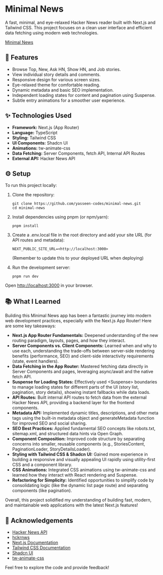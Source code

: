 # **Minimal News**

A fast, minimal, and eye-relaxed Hacker News reader built with Next.js and Tailwind CSS. This project focuses on a clean user interface and efficient data fetching using modern web technologies.

[Minimal News]()

## **🚀 Features**

- Browse Top, New, Ask HN, Show HN, and Job stories.
- View individual story details and comments.
- Responsive design for various screen sizes.
- Eye-relaxed theme for comfortable reading.
- Dynamic metadata and basic SEO implementation.
- Independent loading states for content and pagination using Suspense.
- Subtle entry animations for a smoother user experience.

## **✨ Technologies Used**

- **Framework:** Next.js (App Router)
- **Language:** TypeScript
- **Styling:** Tailwind CSS
- **UI Components:** Shadcn UI
- **Animations:** tw-animate-css
- **Data Fetching:** Server Components, fetch API, Internal API Routes
- **External API:** Hacker News API

## **⚙️ Setup**

To run this project locally:

1. Clone the repository:

   ```terminal
   git clone https://github.com/yasseen-codes/minimal-news.git
   cd minimal-news
   ```

2. Install dependencies using pnpm (or npm/yarn):

   ```terminal
   pnpm install
   ```

3. Create a .env.local file in the root directory and add your site URL (for API routes and metadata):

   ```env
   NEXT_PUBLIC_SITE_URL=<http://localhost:3000>
   ```

   (Remember to update this to your deployed URL when deploying)

4. Run the development server:

   ```terminal
   pnpm run dev
   ```

Open [http://localhost:3000](http://localhost:3000) in your browser.

## **📚 What I Learned**

Building this Minimal News app has been a fantastic journey into modern web development practices, especially with the Next.js App Router\! Here are some key takeaways:

- **Next.js App Router Fundamentals:** Deepened understanding of the new routing paradigm, layouts, pages, and how they interact.
- **Server Components vs. Client Components:** Learned when and why to use each, understanding the trade-offs between server-side rendering benefits (performance, SEO) and client-side interactivity requirements (state, event handlers).
- **Data Fetching in the App Router:** Mastered fetching data directly in Server Components and pages, leveraging async/await and the native fetch API.
- **Suspense for Loading States:** Effectively used \<Suspense\> boundaries to manage loading states for different parts of the UI (story list, pagination, story details), showing instant fallbacks while data loads.
- **API Routes:** Built internal API routes to fetch data from the external Hacker News API, providing a backend layer for the frontend components.
- **Metadata API:** Implemented dynamic titles, descriptions, and other meta tags using the built-in metadata object and generateMetadata function for improved SEO and social sharing.
- **SEO Best Practices:** Applied fundamental SEO concepts like robots.txt, sitemap.xml, and structured data hints via Open Graph.
- **Component Composition:** Improved code structure by separating concerns into smaller, reusable components (e.g., StoriesContent, PaginationLoader, StoryDetailsLoader).
- **Styling with Tailwind CSS & Shadcn UI:** Gained more experience in building a responsive and visually appealing UI rapidly using utility-first CSS and a component library.
- **CSS Animations:** Integrated CSS animations using tw-animate-css and learned how they interact with React rendering and Suspense.
- **Refactoring for Simplicity:** Identified opportunities to simplify code by consolidating logic (like the dynamic list page route) and separating components (like pagination).

Overall, this project solidified my understanding of building fast, modern, and maintainable web applications with the latest Next.js features\!

## **🙏 Acknowledgements**

- [Hacker News API](https://github.com/HackerNews/API)
- [hckrnws](https://www.hckrnws.com/top/1)
- [Next.js Documentation](https://nextjs.org/docs)
- [Tailwind CSS Documentation](https://tailwindcss.com/docs)
- [Shadcn UI](https://ui.shadcn.com/)
- [tw-animate-css](https://github.com/internaljp/tw-animate-css)

Feel free to explore the code and provide feedback\!
